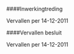 <meta http-equiv='Content-Type' content='text/html; charset=utf-8' />


####Inwerkingtreding

Vervallen per 14-12-2011 

####Vervallen besluit

Vervallen per 14-12-2011 

